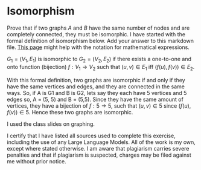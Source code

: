 # Isomorphism

Prove that if two graphs $A$ and $B$ have the same number of nodes and are
completely connected, they must be isomorphic. I have started with the formal
definition of isomorphism below. Add your answer to this markdown file. [This
page](https://docs.github.com/en/get-started/writing-on-github/working-with-advanced-formatting/writing-mathematical-expressions)
might help with the notation for mathematical expressions.

$G_1=(V_1 , E_1)$ is isomorphic to $G_2 = (V_2, E_2)$ if there exists a
one-to-one and onto function (bijection) $f: V_1 \rightarrow V_2$ such that $(u,v)
\in E_1$ iff $(f(u),f(v)) \in E_2$.

With this formal definition, two graphs are isomorphic if and only if they have the same vertices and edges, and they are connected in the same ways. So, if A is G1 and B is G2, lets say they each have 5 vertices and 5 edges so, A = (5, 5) and B = (5,5). Since they have the same amount of vertices, they have a bijection of $f: 5 \rightarrow 5$, such that $(u,v) \in 5$ since $(f(u),f(v)) \in 5$. Hence these two graphs are isomorphic.

I used the class slides on graphing.

I certify that I have listed all sources used to complete this exercise, including the use of any Large Language Models. All of the work is my own, except where stated otherwise. I am aware that plagiarism carries severe penalties and that if plagiarism is suspected, charges may be filed against me without prior notice.
